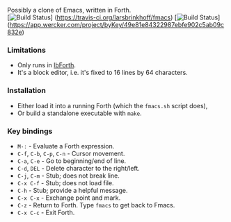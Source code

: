 Possibly a clone of Emacs, written in Forth.  
[![Build Status](https://travis-ci.org/larsbrinkhoff/fmacs.svg?branch=travis)]
(https://travis-ci.org/larsbrinkhoff/fmacs)
[![Build Status](https://app.wercker.com/status/49e81e84322987ebfe902c5ab09c832e/s/master "wercker status")]
(https://app.wercker.com/project/byKey/49e81e84322987ebfe902c5ab09c832e)

### Limitations
- Only runs in [lbForth](http://github.com/larsbrinkhoff/lbForth).
- It's a block editor, i.e. it's fixed to 16 lines by 64 characters.

### Installation
- Either load it into a running Forth (which the `fmacs.sh` script does),
- Or build a standalone executable with `make`.

### Key bindings
- `M-:` - Evaluate a Forth expression.
- `C-f`, `C-b`, `C-p`, `C-n` - Cursor movement.
- `C-a`, `C-e` - Go to beginning/end of line.
- `C-d`, `DEL` - Delete character to the right/left.
- `C-j`, `C-m` - Stub; does not break line.
- `C-x C-f` - Stub; does not load file.
- `C-h` - Stub; provide a helpful message.
- `C-x C-x` - Exchange point and mark.
- `C-z` - Return to Forth.  Type `fmacs` to get back to Fmacs.
- `C-x C-c` - Exit Forth.
